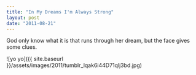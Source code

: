 ```yaml
---
title: "In My Dreams I'm Always Strong"
layout: post
date: "2011-08-21"
---
```


God only know what it is that runs through her dream, but the face gives some clues.

![yo yo]({{ site.baseurl }}/assets/images/2011/tumblr_lqak6i44D71qlj3bd.jpg)

